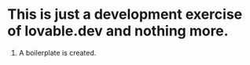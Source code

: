 # This is just a development exercise of lovable.dev and nothing more. 

1. A boilerplate is created.